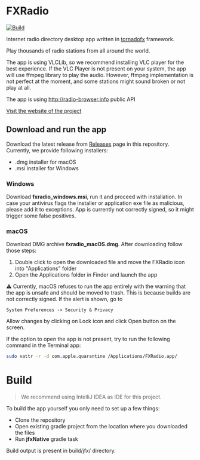 # FXRadio

[![Build](https://github.com/Joseph5610/fxradio-main/actions/workflows/main.yml/badge.svg?branch=master)](https://github.com/Joseph5610/fxradio-main/actions/workflows/main.yml)

Internet radio directory desktop app written in [tornadofx](https://tornadofx.io) framework.

Play thousands of radio stations from all around the world. 

The app is using VLCLib, so we recommend installing VLC player for the best experience. 
If the VLC Player is not present on your system, the app will use ffmpeg library to play the audio. 
However, ffmpeg implementation is not perfect at the moment, and some stations might sound broken or not play at all.

The app is using http://radio-browser.info public API

[Visit the website of the project](https://hudacek.online/fxradio)

## Download and run the app

Download the latest release from [Releases](https://github.com/Joseph5610/fxradio-main/releases) page in this repository.
Currently, we provide following installers:
- .dmg installer for macOS
- .msi installer for Windows

### Windows

Download **fxradio_windows.msi**, run it and proceed with installation.
In case your antivirus flags the installer or application exe file as malicious, please add it to exceptions. App is currently not correctly signed, so it might trigger some false positives.

### macOS
Download DMG archive **fxradio_macOS.dmg**. After downloading follow those steps:
1. Double click to open the downloaded file and move the FXRadio icon into "Applications" folder
2. Open the Applications folder in Finder and launch the app

:warning: Currently, macOS refuses to run the app entirely with the warning that the app is unsafe and should be moved to trash. 
This is because builds are not correctly signed. If the alert is shown, go to
```
System Preferences -> Security & Privacy 
```
Allow changes by clicking on Lock icon and click Open button on the screen. 

If the option to open the app is not present, try to run the following command in the Terminal app:

```bash
sudo xattr -r -d com.apple.quarantine /Applications/FXRadio.app/
```
# Build

> We recommend using IntelliJ IDEA as IDE for this project. 

To build the app yourself you only need to set up a few things:

- Clone the repository
- Open existing gradle project from the location where you downloaded the files 
- Run **jfxNative** gradle task

Build output is present in build/jfx/ directory. 

